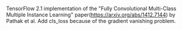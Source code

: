 TensorFlow 2.1 implementation of the "Fully Convolutional Multi-Class Multiple Instance Learning" paper(https://arxiv.org/abs/1412.7144) by Pathak et al.
Add cls_loss because of the gradient vanishing problem.
